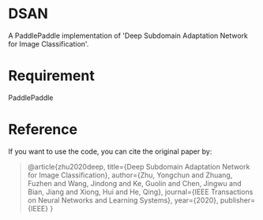 # DSAN
A PaddlePaddle implementation of 'Deep Subdomain Adaptation Network for Image Classification'.
# Requirement
PaddlePaddle
# Reference
If you want to use the code, you can cite the original paper by:
<blockquote>
  @article{zhu2020deep,
  title={Deep Subdomain Adaptation Network for Image Classification},
  author={Zhu, Yongchun and Zhuang, Fuzhen and Wang, Jindong and Ke, Guolin and Chen, Jingwu and Bian, Jiang and Xiong, Hui and He, Qing},
  journal={IEEE Transactions on Neural Networks and Learning Systems},
  year={2020},
  publisher={IEEE}
}
</blockquote>
